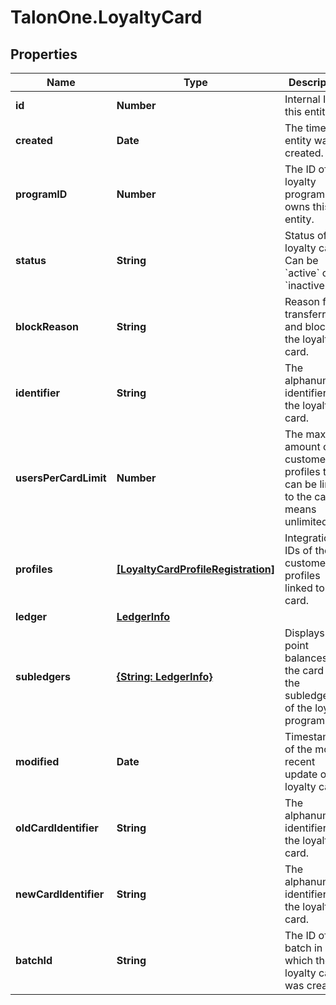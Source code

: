 # TalonOne.LoyaltyCard

## Properties

Name | Type | Description | Notes
------------ | ------------- | ------------- | -------------
**id** | **Number** | Internal ID of this entity. | 
**created** | **Date** | The time this entity was created. | 
**programID** | **Number** | The ID of the loyalty program that owns this entity. | 
**status** | **String** | Status of the loyalty card. Can be &#x60;active&#x60; or &#x60;inactive&#x60;.  | 
**blockReason** | **String** | Reason for transferring and blocking the loyalty card.  | [optional] 
**identifier** | **String** | The alphanumeric identifier of the loyalty card.  | 
**usersPerCardLimit** | **Number** | The max amount of customer profiles that can be linked to the card. 0 means unlimited.  | 
**profiles** | [**[LoyaltyCardProfileRegistration]**](LoyaltyCardProfileRegistration.md) | Integration IDs of the customers profiles linked to the card. | [optional] 
**ledger** | [**LedgerInfo**](LedgerInfo.md) |  | [optional] 
**subledgers** | [**{String: LedgerInfo}**](LedgerInfo.md) | Displays point balances of the card in the subledgers of the loyalty program. | [optional] 
**modified** | **Date** | Timestamp of the most recent update of the loyalty card. | [optional] 
**oldCardIdentifier** | **String** | The alphanumeric identifier of the loyalty card.  | [optional] 
**newCardIdentifier** | **String** | The alphanumeric identifier of the loyalty card.  | [optional] 
**batchId** | **String** | The ID of the batch in which the loyalty card was created. | [optional] 


